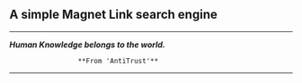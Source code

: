 ## A simple Magnet Link search engine
---
***Human Knowledge belongs to the world.*** 

                     **From 'AntiTrust'**
---
 
